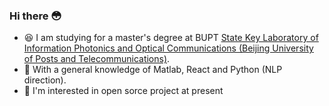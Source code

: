 ### Hi there 😳

<!--
**wjsvec/wjsvec** is a ✨ _special_ ✨ repository because its `README.md` (this file) appears on your GitHub profile.

Here are some ideas to get you started:

- 🔭 I’m currently working on ...
- 🌱 I’m currently learning ...
- 👯 I’m looking to collaborate on ...
- 🤔 I’m looking for help with ...
- 💬 Ask me about ...
- 📫 How to reach me: ...
- 😄 Pronouns: ...
- ⚡ Fun fact: ...
-->
- :laughing: I am studying for a master's degree at BUPT [State Key Laboratory of Information Photonics and Optical Communications (Beijing University of Posts and Telecommunications)](https://ipoc.bupt.edu.cn/sys/s_y.htm). 
- 🤔 With a general knowledge of Matlab, React and Python (NLP direction).
- 🌱 I'm interested in open sorce project at present


